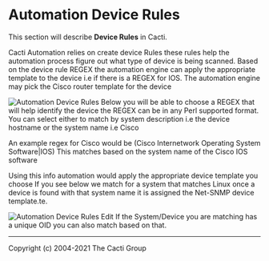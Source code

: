 # Automation Device Rules

This section will describe **Device Rules** in Cacti.

Cacti Automation relies on create device Rules these rules help the automation process figure out what type of device is being scanned.
Based on the device rule REGEX the automation engine can apply the appropriate template to the device i.e if there is a REGEX for IOS.
The automation engine may pick the Cisco router template for the device

![Automation Device Rules](images/automation-device-templates.png)
Below you will be able to choose a REGEX that will help identify the device the REGEX can be in any Perl supported format.
You can select either to match by system description i.e the device hostname or the system name i.e Cisco

An example regex for Cisco would be
(Cisco Internetwork Operating System Software|IOS)
This matches based on the system name of the Cisco IOS software

Using this info automation would apply the appropriate device template you choose
If you see below we match for a system that matches Linux once a device is found with that system name
it is assigned the Net-SNMP device template.te.

![Automation Device Rules Edit](images/automation-device-templates-edit1.png)
If the System/Device you are matching has a unique OID you can also match based on that.

---
Copyright (c) 2004-2021 The Cacti Group
<!--stackedit_data:
eyJoaXN0b3J5IjpbLTUxNTgyMDUyNl19
-->